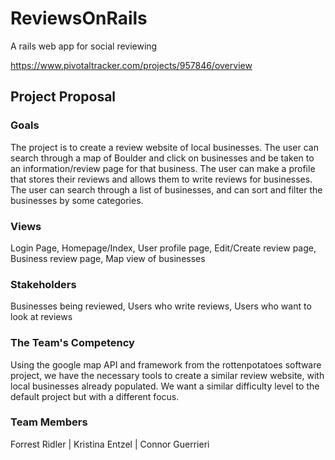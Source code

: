 # ReviewsOnRails

A rails web app for social reviewing

https://www.pivotaltracker.com/projects/957846/overview

## Project Proposal

### Goals
The project is to create a review website of local businesses. The user can search through a map of Boulder and click on businesses and be taken to an information/review page for that business. The user can make a profile that stores their reviews and allows them to write reviews for businesses. The user can search through a list of businesses, and can sort and filter the businesses by some categories. 

### Views
Login Page, Homepage/Index, User profile page, Edit/Create review page, Business review page, Map view of businesses

### Stakeholders
Businesses being reviewed, Users who write reviews, Users who want to look at reviews

### The Team's Competency
Using the google map API and framework from the rottenpotatoes software project, we have the necessary tools to create a similar review website, with local businesses already populated. We want a similar difficulty level to the default project but with a different focus.

### Team Members
Forrest Ridler | Kristina Entzel | Connor Guerrieri

